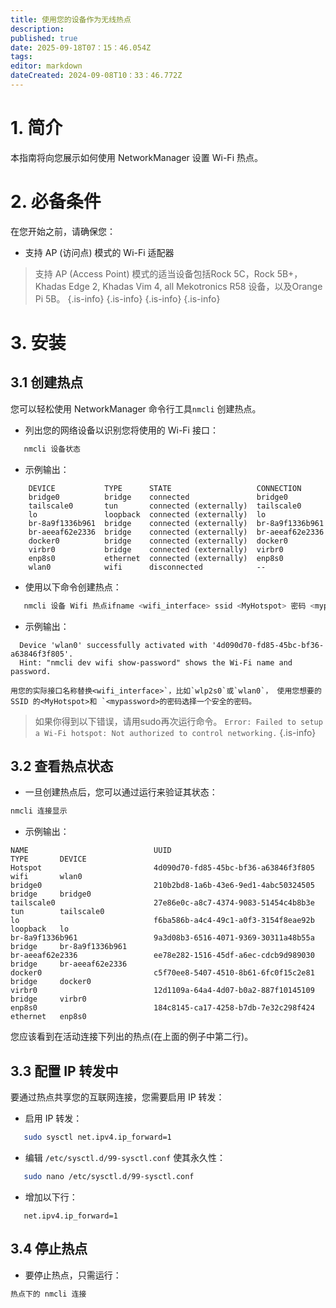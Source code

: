 ```yaml
---
title: 使用您的设备作为无线热点
description:
published: true
date: 2025-09-18T07：15：46.054Z
tags:
editor: markdown
dateCreated: 2024-09-08T10：33：46.772Z
---
```


# 1. 简介

本指南将向您展示如何使用 NetworkManager 设置 Wi-Fi 热点。

# 2. 必备条件

在您开始之前，请确保您：

- 支持 AP (访问点) 模式的 Wi-Fi 适配器

> 支持 AP (Access Point) 模式的适当设备包括Rock 5C，Rock 5B+， Khadas Edge 2, Khadas Vim 4, all Mekotronics R58 设备，以及Orange Pi 5B。
> {.is-info}
> {.is-info}
> {.is-info}
> {.is-info}

# 3. 安装

## 3.1 创建热点

您可以轻松使用 NetworkManager 命令行工具`nmcli` 创建热点。

- 列出您的网络设备以识别您将使用的 Wi-Fi 接口：

```bash
   nmcli 设备状态
```

- 示例输出：

```
	DEVICE           TYPE      STATE                   CONNECTION      
	bridge0          bridge    connected               bridge0         
	tailscale0       tun       connected (externally)  tailscale0      
	lo               loopback  connected (externally)  lo              
	br-8a9f1336b961  bridge    connected (externally)  br-8a9f1336b961 
	br-aeeaf62e2336  bridge    connected (externally)  br-aeeaf62e2336 
	docker0          bridge    connected (externally)  docker0         
	virbr0           bridge    connected (externally)  virbr0          
	enp8s0           ethernet  connected (externally)  enp8s0          
	wlan0            wifi      disconnected            --   
```

- 使用以下命令创建热点：

```bash
   nmcli 设备 Wifi 热点ifname <wifi_interface> ssid <MyHotspot> 密码 <mypassword>
```

- 示例输出：

```
  Device 'wlan0' successfully activated with '4d090d70-fd85-45bc-bf36-a63846f3f805'. 
  Hint: "nmcli dev wifi show-password" shows the Wi-Fi name and password.
```

```
用您的实际接口名称替换<wifi_interface>`，比如`wlp2s0`或`wlan0`， 使用您想要的 SSID 的<MyHotspot>和 `<mypassword>的密码选择一个安全的密码。
```

> 如果你得到以下错误，请用sudo再次运行命令。
> `Error: Failed to setup a Wi-Fi hotspot: Not authorized to control networking.`
> {.is-info}

## 3.2 查看热点状态

- 一旦创建热点后，您可以通过运行来验证其状态：

```bash
nmcli 连接显示
```

- 示例输出：

```
NAME                            UUID                                  TYPE       DEVICE          
Hotspot                         4d090d70-fd85-45bc-bf36-a63846f3f805  wifi       wlan0           
bridge0                         210b2bd8-1a6b-43e6-9ed1-4abc50324505  bridge     bridge0         
tailscale0                      27e86e0c-a8c7-4374-9083-51454c4b8b3e  tun        tailscale0      
lo                              f6ba586b-a4c4-49c1-a0f3-3154f8eae92b  loopback   lo              
br-8a9f1336b961                 9a3d08b3-6516-4071-9369-30311a48b55a  bridge     br-8a9f1336b961 
br-aeeaf62e2336                 ee78e282-1516-45df-a6ec-cdcb9d989030  bridge     br-aeeaf62e2336 
docker0                         c5f70ee8-5407-4510-8b61-6fc0f15c2e81  bridge     docker0         
virbr0                          12d1109a-64a4-4d07-b0a2-887f10145109  bridge     virbr0          
enp8s0                          184c8145-ca17-4258-b7db-7e32c298f424  ethernet   enp8s0
```

您应该看到在活动连接下列出的热点(在上面的例子中第二行)。

## 3.3 配置 IP 转发中

要通过热点共享您的互联网连接，您需要启用 IP 转发：

- 启用 IP 转发：

```bash
   sudo sysctl net.ipv4.ip_forward=1
```

- 编辑 `/etc/sysctl.d/99-sysctl.conf` 使其永久性：

```bash
   sudo nano /etc/sysctl.d/99-sysctl.conf
```

- 增加以下行：

```
   net.ipv4.ip_forward=1
```

## 3.4 停止热点

- 要停止热点，只需运行：

```bash
热点下的 nmcli 连接
```
